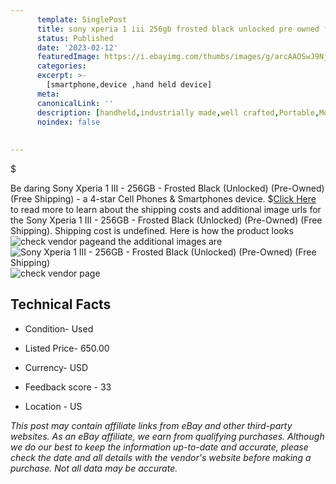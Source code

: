 ```yaml
---
      template: SinglePost
      title: sony xperia 1 iii 256gb frosted black unlocked pre owned free shipping 
      status: Published
      date: '2023-02-12'
      featuredImage: https://i.ebayimg.com/thumbs/images/g/arcAAOSwJ9Nj5WPL/s-l225.jpg
      categories: 
      excerpt: >-
        [smartphone,device ,hand held device]
      meta:
      canonicalLink: ''
      description: [handheld,industrially made,well crafted,Portable,Mobile,Compact,Convenient,Lightweight,Maneuverable,Man-portable,Miniature,Carriable,Hand-held,Light,Holdable,Transportable,Mobile device,Pocket-sized,On-the-go,Wireless,Cordless,Compact size,Convenient size, smartphone,device ,hand held device]
      noindex: false
      
        
---
```

$

Be daring Sony Xperia 1 III - 256GB - Frosted Black (Unlocked) (Pre-Owned) (Free Shipping) - a 4-star Cell Phones & Smartphones device.
$[Click Here](https://www.ebay.com/itm/144938072893?hash=item21befb7b3d%3Ag%3AarcAAOSwJ9Nj5WPL&mkevt=1&mkcid=1&mkrid=711-53200-19255-0&campid=%253CePNCampaignId%253E&customid=%253CreferenceId%253E&toolid=10049) to read more to learn about the shipping costs and additional image urls for the Sony Xperia 1 III - 256GB - Frosted Black (Unlocked) (Pre-Owned) (Free Shipping). Shipping cost is undefined. Here is how the product looks ![check vendor page](https://i.ebayimg.com/thumbs/images/g/arcAAOSwJ9Nj5WPL/s-l225.jpg)and the additional images are![Sony Xperia 1 III - 256GB - Frosted Black (Unlocked) (Pre-Owned) (Free Shipping)](https://i.ebayimg.com/images/g/arcAAOSwJ9Nj5WPL/s-l1600.jpg)![check vendor page](https://origin-galleryplus.ebayimg.com/ws/web/144938072893_2_0_1/225x225.jpg,https://origin-galleryplus.ebayimg.com/ws/web/144938072893_3_0_1/225x225.jpg,https://origin-galleryplus.ebayimg.com/ws/web/144938072893_4_0_1/225x225.jpg,https://origin-galleryplus.ebayimg.com/ws/web/144938072893_5_0_1/225x225.jpg,https://origin-galleryplus.ebayimg.com/ws/web/144938072893_6_0_1/225x225.jpg,https://origin-galleryplus.ebayimg.com/ws/web/144938072893_7_0_1/225x225.jpg,https://origin-galleryplus.ebayimg.com/ws/web/144938072893_8_0_1/225x225.jpg,https://origin-galleryplus.ebayimg.com/ws/web/144938072893_9_0_1/225x225.jpg,https://origin-galleryplus.ebayimg.com/ws/web/144938072893_10_0_1/225x225.jpg)



 ## Technical Facts 



     
      

 - Condition- Used 


      

 - Listed Price- 650.00 


      

 - Currency- USD 


      

 - Feedback score - 33 


      

 - Location - US 


      
      

 *_This post may contain affiliate links from eBay and other third-party websites. As an eBay affiliate, we earn from qualifying purchases. Although we do our best to keep the information up-to-date and accurate, please check the date and all details with the vendor's website before making a purchase. Not all data may be accurate._*






